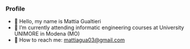 ### Profile

- 🌱 Hello, my name is Mattia Gualtieri
- 🌱 I’m currently attending informatic engineering courses at University UNIMORE in Modena (MO)
- 🌱 How to reach me: mattiagua03@gmail.com

